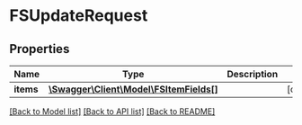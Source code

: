 # FSUpdateRequest

## Properties
Name | Type | Description | Notes
------------ | ------------- | ------------- | -------------
**items** | [**\Swagger\Client\Model\FSItemFields[]**](FSItemFields.md) |  | [optional] 

[[Back to Model list]](../README.md#documentation-for-models) [[Back to API list]](../README.md#documentation-for-api-endpoints) [[Back to README]](../README.md)


